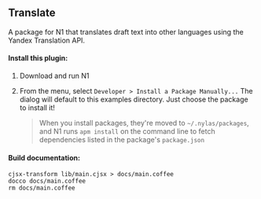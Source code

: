
## Translate

A package for N1 that translates draft text into other languages using the Yandex Translation API.

#### Install this plugin:

1. Download and run N1

2. From the menu, select `Developer > Install a Package Manually...`
   The dialog will default to this examples directory. Just choose the
   package to install it!

   > When you install packages, they're moved to `~/.nylas/packages`,
   > and N1 runs `apm install` on the command line to fetch dependencies
   > listed in the package's `package.json`

#### Build documentation:

```
cjsx-transform lib/main.cjsx > docs/main.coffee
docco docs/main.coffee
rm docs/main.coffee
```
